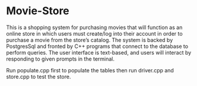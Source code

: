 # Movie-Store

This is a shopping system for purchasing movies that will function as an online store in which users must create/log into their account in order to purchase a movie from the store’s catalog. The system is backed by PostgresSql and fronted by C++ programs that connect to the database to perform queries. The user interface is text-based, and users will interact by responding to given prompts in the terminal.

Run populate.cpp first to populate the tables then run driver.cpp and store.cpp to test the store.
